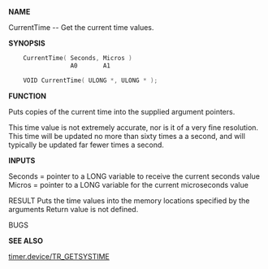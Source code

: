 
**NAME**

CurrentTime -- Get the current time values.

**SYNOPSIS**

```c
    CurrentTime( Seconds, Micros )
                 A0       A1

    VOID CurrentTime( ULONG *, ULONG * );

```
**FUNCTION**

Puts copies of the current time into the supplied argument pointers.

This time value is not extremely accurate, nor is it of a very fine
resolution.  This time will be updated no more than sixty times a
a second, and will typically be updated far fewer times a second.

**INPUTS**

Seconds = pointer to a LONG variable to receive the current seconds
value
Micros = pointer to a LONG variable for the current microseconds value

RESULT
Puts the time values into the memory locations specified by the
arguments
Return value is not defined.

BUGS

**SEE ALSO**

[timer.device/TR_GETSYSTIME](_04FE)
